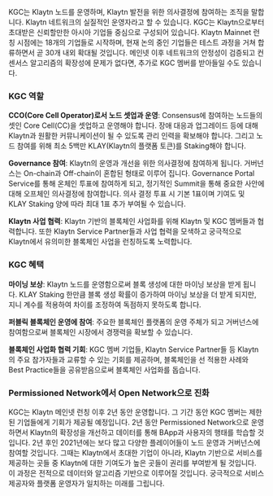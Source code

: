 KGC는 Klaytn 노드를 운영하며, Klaytn 발전을 위한 의사결정에 참여하는 조직을 말합니다. Klaytn 네트워크의 실질적인 운영자라고 할 수 있습니다. KGC는 Klaytn으로부터 초대받은 신뢰할만한 아시아 기업들 중심으로 구성되어 있습니다. Klaytn Mainnet 런칭 시점에는 18개의 기업들로 시작하며, 현재 논의 중인 기업들은 테스트 과정을 거쳐 합류하면서 곧 30개 내외 확대될 것입니다. 메인넷 이후 네트워크의 안정성이 검증되고 컨센서스 알고리즘의 확장성에 문제가 없다면, 추가로 KGC 멤버를 받아들일 수도 있습니다.

### KGC 역할 <a id="kgc-roles"></a>

**CCO(Core Cell Operator)로서 노드 셋업과 운영**: Consensus에 참여하는 노드들의 셋인 Core Cell(CC)을 셋업하고 운영해야 합니다. 장애 대응과 업그레이드 등에 대해 Klaytn과 원활한 커뮤니케이션이 될 수 있도록 관리 인력을 확보해야 합니다. 그리고 노드 참여를 위해 최소 5백만 KLAY(Klaytn의 플랫폼 토큰)를 Staking해야 합니다.

**Governance 참여**: Klaytn의 운영과 개선을 위한 의사결정에 참여하게 됩니다. 거버넌스는 On-chain과 Off-chain이 혼합된 형태로 이루어 집니다. Governance Portal Service를 통해 온체인 투표에 참여하게 되고, 정기적인 Summit을 통해 중요한 사안에 대해 오프체인 의사결정에 참여합니다. 의사 결정 투표 시 기본 1표이며 기여도 및 KLAY Staking 양에 따라 최대 1표 추가 부여될 수 있습니다.

**Klaytn 사업 협력**: Klaytn 기반의 블록체인 사업화를 위해 Klaytn 및 KGC 멤버들과 협력합니다. 또한 Klaytn Service Partner들과 사업 협력을 모색하고 궁극적으로 Klaytn에서 유의미한 블록체인 사업을 런칭하도록 노력합니다.

### KGC 혜택 <a id="kgc-benefit"></a>

**마이닝 보상**: Klaytn 노드를 운영함으로써 블록 생성에 대한 마이닝 보상을 받게 됩니다. KLAY Staking 한만큼 블록 생성 확률이 증가하여 마이닝 보상을 더 받게 되지만, 지니 계수를 적용하여 차이를 조정하여 독점하지 못하도록 합니다.

**퍼블릭 블록체인 운영에 참여**: 주요한 블록체인 플랫폼의 운영 주체가 되고 거버넌스에 참여함으로써 블록체인 시장에서 경쟁력을 확보할 수 있습니다.

**블록체인 사업화 협력 기회**: KGC 멤버 기업들, Klaytn Service Partner들 등 Klaytn의 주요 참가자들과 교류할 수 있는 기회를 제공하며, 블록체인을 선 적용한 사례와 Best Practice들을 공유받음으로써 블록체인 사업화를 돕습니다.

### Permissioned Network에서 Open Network으로 진화 <a id="evolution-from-permissioned-network-to-open-network"></a>

KGC는 Klaytn 메인넷 런칭 이후 2년 동안 운영합니다. 그 기간 동안 KGC 멤버는 제한된 기업들에게 기회가 제공될 예정입니다. 2년 동안 Permissioned Network으로 운영하면서 Klaytn의 확장성을 개선하고 데이터를 통해 BApp과 사용자의 행태를 학습할 것입니다. 2년 후인 2021년에는 보다 많고 다양한 플레이어들이 노드 운영과 거버넌스에 참여할 것입니다. 그때는 Klaytn에서 초대한 기업이 아니라, Klaytn 기반으로 서비스를 제공하는 곳들 중 Klaytn에 대한 기여도가 높은 곳들이 권리를 부여받게 될 것입니다. 이 과정은 전적으로 데이터와 알고리즘 기반으로 이루어질 것입니다. 궁극적으로 서비스 제공자와 플랫폼 운영자가 일치하는 미래를 그립니다.
